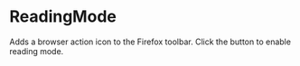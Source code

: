 # ReadingMode
Adds a browser action icon to the Firefox toolbar. Click the button to enable reading mode.
